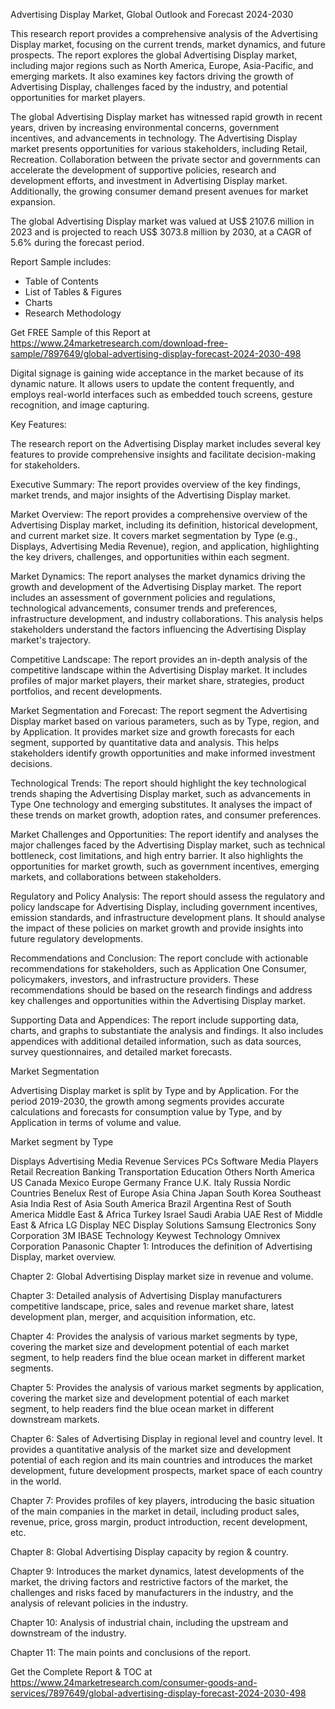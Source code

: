 Advertising Display Market, Global Outlook and Forecast 2024-2030

This research report provides a comprehensive analysis of the Advertising Display market, focusing on the current trends, market dynamics, and future prospects. The report explores the global Advertising Display market, including major regions such as North America, Europe, Asia-Pacific, and emerging markets. It also examines key factors driving the growth of Advertising Display, challenges faced by the industry, and potential opportunities for market players.

The global Advertising Display market has witnessed rapid growth in recent years, driven by increasing environmental concerns, government incentives, and advancements in technology. The Advertising Display market presents opportunities for various stakeholders, including Retail, Recreation. Collaboration between the private sector and governments can accelerate the development of supportive policies, research and development efforts, and investment in Advertising Display market. Additionally, the growing consumer demand present avenues for market expansion.

The global Advertising Display market was valued at US$ 2107.6 million in 2023 and is projected to reach US$ 3073.8 million by 2030, at a CAGR of 5.6% during the forecast period.

Report Sample includes:
- Table of Contents
- List of Tables & Figures
- Charts
- Research Methodology

Get FREE Sample of this Report at https://www.24marketresearch.com/download-free-sample/7897649/global-advertising-display-forecast-2024-2030-498

Digital signage is gaining wide acceptance in the market because of its dynamic nature. It allows users to update the content frequently, and employs real-world interfaces such as embedded touch screens, gesture recognition, and image capturing.

Key Features:

The research report on the Advertising Display market includes several key features to provide comprehensive insights and facilitate decision-making for stakeholders.

Executive Summary: The report provides overview of the key findings, market trends, and major insights of the Advertising Display market.

Market Overview: The report provides a comprehensive overview of the Advertising Display market, including its definition, historical development, and current market size. It covers market segmentation by Type (e.g., Displays, Advertising Media Revenue), region, and application, highlighting the key drivers, challenges, and opportunities within each segment.

Market Dynamics: The report analyses the market dynamics driving the growth and development of the Advertising Display market. The report includes an assessment of government policies and regulations, technological advancements, consumer trends and preferences, infrastructure development, and industry collaborations. This analysis helps stakeholders understand the factors influencing the Advertising Display market's trajectory.

Competitive Landscape: The report provides an in-depth analysis of the competitive landscape within the Advertising Display market. It includes profiles of major market players, their market share, strategies, product portfolios, and recent developments.

Market Segmentation and Forecast: The report segment the Advertising Display market based on various parameters, such as by Type, region, and by Application. It provides market size and growth forecasts for each segment, supported by quantitative data and analysis. This helps stakeholders identify growth opportunities and make informed investment decisions.

Technological Trends: The report should highlight the key technological trends shaping the Advertising Display market, such as advancements in Type One technology and emerging substitutes. It analyses the impact of these trends on market growth, adoption rates, and consumer preferences.

Market Challenges and Opportunities: The report identify and analyses the major challenges faced by the Advertising Display market, such as technical bottleneck, cost limitations, and high entry barrier. It also highlights the opportunities for market growth, such as government incentives, emerging markets, and collaborations between stakeholders.

Regulatory and Policy Analysis: The report should assess the regulatory and policy landscape for Advertising Display, including government incentives, emission standards, and infrastructure development plans. It should analyse the impact of these policies on market growth and provide insights into future regulatory developments.

Recommendations and Conclusion: The report conclude with actionable recommendations for stakeholders, such as Application One Consumer, policymakers, investors, and infrastructure providers. These recommendations should be based on the research findings and address key challenges and opportunities within the Advertising Display market.

Supporting Data and Appendices: The report include supporting data, charts, and graphs to substantiate the analysis and findings. It also includes appendices with additional detailed information, such as data sources, survey questionnaires, and detailed market forecasts.

Market Segmentation

Advertising Display market is split by Type and by Application. For the period 2019-2030, the growth among segments provides accurate calculations and forecasts for consumption value by Type, and by Application in terms of volume and value.

Market segment by Type

Displays
Advertising Media Revenue
Services
PCs
Software
Media Players
Retail
Recreation
Banking
Transportation
Education
Others
North America
US
Canada
Mexico
Europe
Germany
France
U.K.
Italy
Russia
Nordic Countries
Benelux
Rest of Europe
Asia
China
Japan
South Korea
Southeast Asia
India
Rest of Asia
South America
Brazil
Argentina
Rest of South America
Middle East & Africa
Turkey
Israel
Saudi Arabia
UAE
Rest of Middle East & Africa
LG Display
NEC Display Solutions
Samsung Electronics
Sony Corporation
3M
IBASE Technology
Keywest Technology
Omnivex Corporation
Panasonic
Chapter 1: Introduces the definition of Advertising Display, market overview.

Chapter 2: Global Advertising Display market size in revenue and volume.

Chapter 3: Detailed analysis of Advertising Display manufacturers competitive landscape, price, sales and revenue market share, latest development plan, merger, and acquisition information, etc.

Chapter 4: Provides the analysis of various market segments by type, covering the market size and development potential of each market segment, to help readers find the blue ocean market in different market segments.

Chapter 5: Provides the analysis of various market segments by application, covering the market size and development potential of each market segment, to help readers find the blue ocean market in different downstream markets.

Chapter 6: Sales of Advertising Display in regional level and country level. It provides a quantitative analysis of the market size and development potential of each region and its main countries and introduces the market development, future development prospects, market space of each country in the world.

Chapter 7: Provides profiles of key players, introducing the basic situation of the main companies in the market in detail, including product sales, revenue, price, gross margin, product introduction, recent development, etc.

Chapter 8: Global Advertising Display capacity by region & country.

Chapter 9: Introduces the market dynamics, latest developments of the market, the driving factors and restrictive factors of the market, the challenges and risks faced by manufacturers in the industry, and the analysis of relevant policies in the industry.

Chapter 10: Analysis of industrial chain, including the upstream and downstream of the industry.

Chapter 11: The main points and conclusions of the report.

Get the Complete Report & TOC at https://www.24marketresearch.com/consumer-goods-and-services/7897649/global-advertising-display-forecast-2024-2030-498
